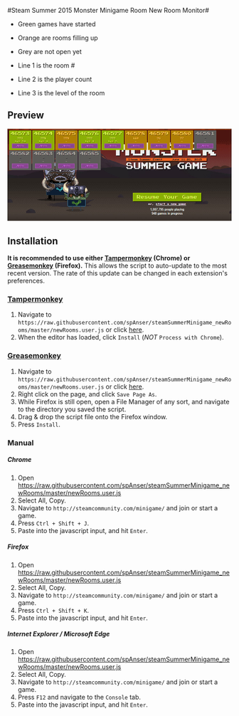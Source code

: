 #Steam Summer 2015 Monster Minigame Room New Room Monitor#

* Green games have started
* Orange are rooms filling up
* Grey are not open yet

* Line 1 is the room #
* Line 2 is the player count
* Line 3 is the level of the room

## Preview ##

![preview](https://raw.githubusercontent.com/spAnser/steamSummerMinigame_newRooms/master/preview.png)

## Installation ##
**It is recommended to use either [Tampermonkey](https://chrome.google.com/webstore/detail/tampermonkey/dhdgffkkebhmkfjojejmpbldmpobfkfo?hl=en) (Chrome) or [Greasemonkey](https://addons.mozilla.org/en-us/firefox/addon/greasemonkey/) (Firefox).** This allows the script to auto-update to the most recent version. The rate of this update can be changed in each extension's preferences.

### [Tampermonkey](https://chrome.google.com/webstore/detail/tampermonkey/dhdgffkkebhmkfjojejmpbldmpobfkfo?hl=en) ###

1. Navigate to `https://raw.githubusercontent.com/spAnser/steamSummerMinigame_newRooms/master/newRooms.user.js` or click [here](https://raw.githubusercontent.com/spAnser/steamSummerMinigame_newRooms/master/newRooms.user.js).
2. When the editor has loaded, click `Install` (*NOT* `Process with Chrome`).

### [Greasemonkey](https://addons.mozilla.org/en-us/firefox/addon/greasemonkey/) ###

1. Navigate to `https://raw.githubusercontent.com/spAnser/steamSummerMinigame_newRooms/master/newRooms.user.js` or click [here](https://raw.githubusercontent.com/spAnser/steamSummerMinigame_newRooms/master/newRooms.user.js).
2. Right click on the page, and click `Save Page As`.
3. While Firefox is still open, open a File Manager of any sort, and navigate to the directory you saved the script.
4. Drag & drop the script file onto the Firefox window.
5. Press `Install`.

### Manual ###

##### Chrome #####
1. Open https://raw.githubusercontent.com/spAnser/steamSummerMinigame_newRooms/master/newRooms.user.js
2. Select All, Copy.
3. Navigate to `http://steamcommunity.com/minigame/` and join or start a game.
4. Press `Ctrl + Shift + J`.
5. Paste into the javascript input, and hit `Enter`.

##### Firefox #####
1. Open https://raw.githubusercontent.com/spAnser/steamSummerMinigame_newRooms/master/newRooms.user.js
2. Select All, Copy.
3. Navigate to `http://steamcommunity.com/minigame/` and join or start a game.
4. Press `Ctrl + Shift + K`.
5. Paste into the javascript input, and hit `Enter`.

##### Internet Explorer / Microsoft Edge #####
1. Open https://raw.githubusercontent.com/spAnser/steamSummerMinigame_newRooms/master/newRooms.user.js
2. Select All, Copy.
3. Navigate to `http://steamcommunity.com/minigame/` and join or start a game.
4. Press `F12` and navigate to the `Console` tab.
5. Paste into the javascript input, and hit `Enter`.